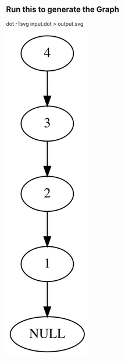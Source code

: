 ## Run this to generate the Graph
dot -Tsvg input.dot > output.svg

![alt text](https://github.com/RubenHuanca/algorithmsAndDataStructures/blob/main/Linked%20List/output.svg)
